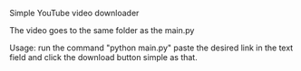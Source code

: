 Simple YouTube video downloader

The video goes to the same folder as the main.py

Usage:
    run the command "python main.py"
    paste the desired link in the text field
    and click the download button
    simple as that.
